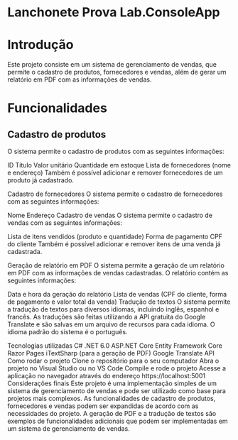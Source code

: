 # Lanchonete Prova Lab.ConsoleApp

# Introdução
Este projeto consiste em um sistema de gerenciamento de vendas, que permite o cadastro de produtos, fornecedores e vendas, além de gerar um relatório em PDF com as informações de vendas.

# Funcionalidades
## Cadastro de produtos
O sistema permite o cadastro de produtos com as seguintes informações:

ID
Título
Valor unitário
Quantidade em estoque
Lista de fornecedores (nome e endereço)
Também é possível adicionar e remover fornecedores de um produto já cadastrado.

Cadastro de fornecedores
O sistema permite o cadastro de fornecedores com as seguintes informações:

Nome
Endereço
Cadastro de vendas
O sistema permite o cadastro de vendas com as seguintes informações:

Lista de itens vendidos (produto e quantidade)
Forma de pagamento
CPF do cliente
Também é possível adicionar e remover itens de uma venda já cadastrada.

Geração de relatório em PDF
O sistema permite a geração de um relatório em PDF com as informações de vendas cadastradas. O relatório contém as seguintes informações:

Data e hora da geração do relatório
Lista de vendas (CPF do cliente, forma de pagamento e valor total da venda)
Tradução de textos
O sistema permite a tradução de textos para diversos idiomas, incluindo inglês, espanhol e francês. As traduções são feitas utilizando a API gratuita do Google Translate e são salvas em um arquivo de recursos para cada idioma. O idioma padrão do sistema é o português.

Tecnologias utilizadas
C# .NET 6.0
ASP.NET Core
Entity Framework Core
Razor Pages
iTextSharp (para a geração de PDF)
Google Translate API
Como rodar o projeto
Clone o repositório para o seu computador
Abra o projeto no Visual Studio ou no VS Code
Compile e rode o projeto
Acesse a aplicação no navegador através do endereço https://localhost:5001
Considerações finais
Este projeto é uma implementação simples de um sistema de gerenciamento de vendas e pode ser utilizado como base para projetos mais complexos. As funcionalidades de cadastro de produtos, fornecedores e vendas podem ser expandidas de acordo com as necessidades do projeto. A geração de PDF e a tradução de textos são exemplos de funcionalidades adicionais que podem ser implementadas em um sistema de gerenciamento de vendas.
